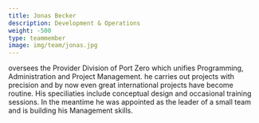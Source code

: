 ```yaml
---
title: Jonas Becker
description: Development & Operations
weight: -500
type: teammember
image: img/team/jonas.jpg
---
```

oversees the Provider Division of Port Zero which unifies Programming, Administration and Project Management.
he carries out projects with precision and by now even great international projects have become routine.
His speciliaties include conceptual design and occasional training sessions.
In the meantime he was appointed as the leader of a small team and is building his Management skills.
